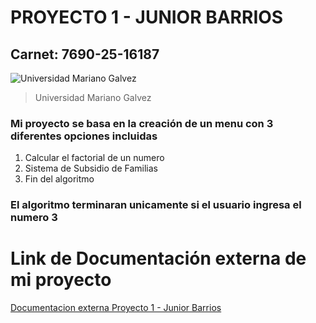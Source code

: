 # PROYECTO 1 - JUNIOR BARRIOS
## Carnet: 7690-25-16187
![Universidad Mariano Galvez](https://aprende.guatemala.com/wp-content/uploads/2016/09/guatemala-universidadmarianogalvez.jpg)
> Universidad Mariano Galvez

### Mi proyecto se basa en la creación de un menu con 3 diferentes opciones incluidas 
1. Calcular el factorial de un numero
2. Sistema de Subsidio de Familias
3. Fin del algoritmo

### El algoritmo terminaran unicamente si el usuario ingresa el numero **3**
# Link de Documentación externa de mi proyecto
[Documentacion externa Proyecto 1 - Junior Barrios](https://github.com/Jbarrios123456/Documentaci-n)
